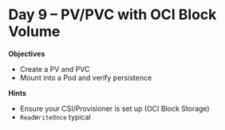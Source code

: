 # Day 9 – PV/PVC with OCI Block Volume

**Objectives**
- Create a PV and PVC
- Mount into a Pod and verify persistence

**Hints**
- Ensure your CSI/Provisioner is set up (OCI Block Storage)
- `ReadWriteOnce` typical
